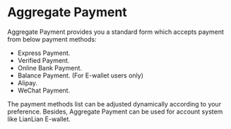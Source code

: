 # Aggregate Payment

Aggregate Payment provides you a standard form which accepts payment from below payment methods:

* Express Payment.
* Verified Payment. 
* Online Bank Payment. 
* Balance Payment. (For E-wallet users only)
* Alipay.
* WeChat Payment.

The payment methods list can be adjusted dynamically according to your preference. Besides, Aggregate Payment can be used for account system like LianLian E-wallet.
